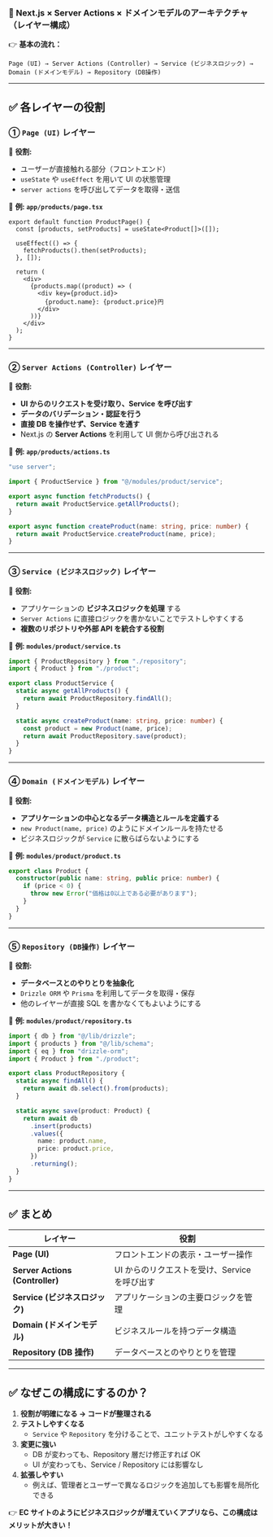 ### **📌 Next.js × Server Actions × ドメインモデルのアーキテクチャ（レイヤー構成）**

👉 **基本の流れ：**

```
Page (UI) → Server Actions (Controller) → Service (ビジネスロジック) → Domain (ドメインモデル) → Repository (DB操作)
```

---

## **✅ 各レイヤーの役割**

### **① `Page (UI)` レイヤー**

📌 **役割:**

- ユーザーが直接触れる部分（フロントエンド）
- `useState` や `useEffect` を用いて UI の状態管理
- `server actions` を呼び出してデータを取得・送信

📂 **例: `app/products/page.tsx`**

```tsx
export default function ProductPage() {
  const [products, setProducts] = useState<Product[]>([]);

  useEffect(() => {
    fetchProducts().then(setProducts);
  }, []);

  return (
    <div>
      {products.map((product) => (
        <div key={product.id}>
          {product.name}: {product.price}円
        </div>
      ))}
    </div>
  );
}
```

---

### **② `Server Actions (Controller)` レイヤー**

📌 **役割:**

- **UI からのリクエストを受け取り、Service を呼び出す**
- **データのバリデーション・認証を行う**
- **直接 DB を操作せず、Service を通す**
- Next.js の **Server Actions** を利用して UI 側から呼び出される

📂 **例: `app/products/actions.ts`**

```ts
"use server";

import { ProductService } from "@/modules/product/service";

export async function fetchProducts() {
  return await ProductService.getAllProducts();
}

export async function createProduct(name: string, price: number) {
  return await ProductService.createProduct(name, price);
}
```

---

### **③ `Service (ビジネスロジック)` レイヤー**

📌 **役割:**

- アプリケーションの **ビジネスロジックを処理** する
- `Server Actions` に直接ロジックを書かないことでテストしやすくする
- **複数のリポジトリや外部 API を統合する役割**

📂 **例: `modules/product/service.ts`**

```ts
import { ProductRepository } from "./repository";
import { Product } from "./product";

export class ProductService {
  static async getAllProducts() {
    return await ProductRepository.findAll();
  }

  static async createProduct(name: string, price: number) {
    const product = new Product(name, price);
    return await ProductRepository.save(product);
  }
}
```

---

### **④ `Domain (ドメインモデル)` レイヤー**

📌 **役割:**

- **アプリケーションの中心となるデータ構造とルールを定義する**
- `new Product(name, price)` のようにドメインルールを持たせる
- ビジネスロジックが `Service` に散らばらないようにする

📂 **例: `modules/product/product.ts`**

```ts
export class Product {
  constructor(public name: string, public price: number) {
    if (price < 0) {
      throw new Error("価格は0以上である必要があります");
    }
  }
}
```

---

### **⑤ `Repository (DB操作)` レイヤー**

📌 **役割:**

- **データベースとのやりとりを抽象化**
- `Drizzle ORM` や `Prisma` を利用してデータを取得・保存
- 他のレイヤーが直接 SQL を書かなくてもよいようにする

📂 **例: `modules/product/repository.ts`**

```ts
import { db } from "@/lib/drizzle";
import { products } from "@/lib/schema";
import { eq } from "drizzle-orm";
import { Product } from "./product";

export class ProductRepository {
  static async findAll() {
    return await db.select().from(products);
  }

  static async save(product: Product) {
    return await db
      .insert(products)
      .values({
        name: product.name,
        price: product.price,
      })
      .returning();
  }
}
```

---

## **✅ まとめ**

| レイヤー                        | 役割                                          |
| ------------------------------- | --------------------------------------------- |
| **Page (UI)**                   | フロントエンドの表示・ユーザー操作            |
| **Server Actions (Controller)** | UI からのリクエストを受け、Service を呼び出す |
| **Service (ビジネスロジック)**  | アプリケーションの主要ロジックを管理          |
| **Domain (ドメインモデル)**     | ビジネスルールを持つデータ構造                |
| **Repository (DB 操作)**        | データベースとのやりとりを管理                |

---

## **✅ なぜこの構成にするのか？**

1. **役割が明確になる → コードが整理される**
2. **テストしやすくなる**
   - `Service` や `Repository` を分けることで、ユニットテストがしやすくなる
3. **変更に強い**
   - DB が変わっても、Repository 層だけ修正すれば OK
   - UI が変わっても、Service / Repository には影響なし
4. **拡張しやすい**
   - 例えば、管理者とユーザーで異なるロジックを追加しても影響を局所化できる

👉 **EC サイトのようにビジネスロジックが増えていくアプリなら、この構成はメリットが大きい！**
